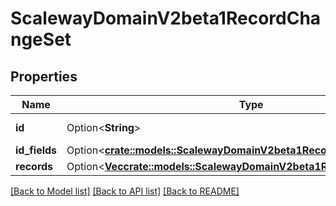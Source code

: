 # ScalewayDomainV2beta1RecordChangeSet

## Properties

Name | Type | Description | Notes
------------ | ------------- | ------------- | -------------
**id** | Option<**String**> | (UUID format) | [optional]
**id_fields** | Option<[**crate::models::ScalewayDomainV2beta1RecordChangeSetIdFields**](scaleway_domain_v2beta1_RecordChange_set_id_fields.md)> |  | [optional]
**records** | Option<[**Vec<crate::models::ScalewayDomainV2beta1Record>**](scaleway.domain.v2beta1.Record.md)> |  | [optional]

[[Back to Model list]](../README.md#documentation-for-models) [[Back to API list]](../README.md#documentation-for-api-endpoints) [[Back to README]](../README.md)


